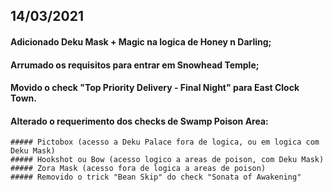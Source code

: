 ## 14/03/2021
#### Adicionado Deku Mask + Magic na logica de Honey n Darling;
#### Arrumado os requisitos para entrar em Snowhead Temple;
#### Movido o check "Top Priority Delivery - Final Night" para East Clock Town.
#### Alterado o requerimento dos checks de Swamp Poison Area:
	##### Pictobox (acesso a Deku Palace fora de logica, ou em logica com Deku Mask)
	##### Hookshot ou Bow (acesso logico a areas de poison, com Deku Mask)
	##### Zora Mask (acesso fora de logica a areas de poison)
	##### Removido o trick "Bean Skip" do check "Sonata of Awakening"